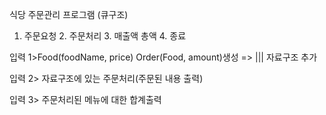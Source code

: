 식당 주문관리 프로그램 (큐구조)

1. 주문요청  2. 주문처리 3. 매출액 총액 4. 종료

입력 1>Food(foodName, price)
Order(Food, amount)생성 => ||| 자료구조 추가

입력 2> 자료구조에 있는 주문처리(주문된 내용 출력)

입력 3> 주문처리된 메뉴에 대한 합계출력